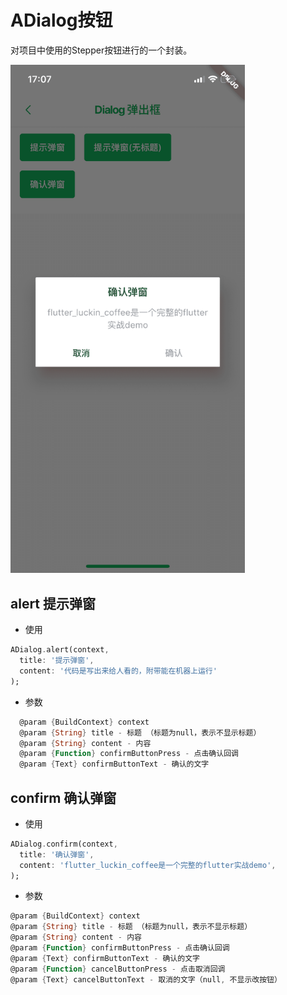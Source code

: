 <!--
 * @Author: meetqy
 * @since: 2019-09-02 15:23:17
 * @lastTime: 2019-09-18 10:53:41
 * @LastEditors: meetqy
 -->
# ADialog按钮

对项目中使用的Stepper按钮进行的一个封装。

<img src="./adialog.PNG" width="375"/>

## alert 提示弹窗

- 使用

``` dart
ADialog.alert(context,
  title: '提示弹窗',
  content: '代码是写出来给人看的，附带能在机器上运行'
);
```

- 参数

```dart
  @param {BuildContext} context
  @param {String} title - 标题 （标题为null，表示不显示标题）
  @param {String} content - 内容
  @param {Function} confirmButtonPress - 点击确认回调
  @param {Text} confirmButtonText - 确认的文字
```

## confirm 确认弹窗

- 使用

``` dart
ADialog.confirm(context,
  title: '确认弹窗',
  content: 'flutter_luckin_coffee是一个完整的flutter实战demo',
);
```

- 参数

```dart
@param {BuildContext} context
@param {String} title - 标题 （标题为null，表示不显示标题）
@param {String} content - 内容
@param {Function} confirmButtonPress - 点击确认回调
@param {Text} confirmButtonText - 确认的文字
@param {Function} cancelButtonPress - 点击取消回调
@param {Text} cancelButtonText - 取消的文字（null, 不显示改按钮）
```

